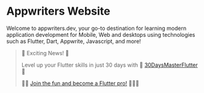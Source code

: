# Appwriters Website

Welcome to appwriters.dev, your go-to destination for learning modern application development for Mobile, Web and desktops using technologies such as Flutter, Dart, Appwrite, Javascript, and more!


> 🎉 Exciting News! 🎉
> 
> Level up your Flutter skills in just 30 days with 🚀 [30DaysMasterFlutter](https://appwriters.dev/30days/flutter) 🚀
>
> 👨‍💻 [Join the fun and become a Flutter pro!](https://appwriters.dev/30days/flutter) 💪👩‍💻
